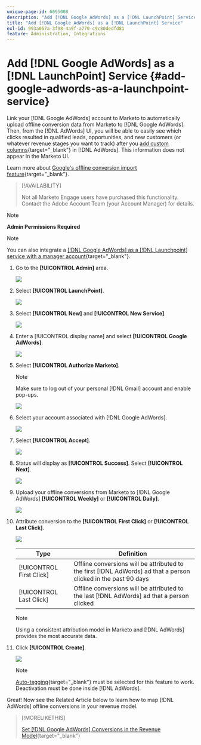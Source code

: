 ```yaml
---
unique-page-id: 6095008
description: "Add [!DNL Google AdWords] as a [!DNL LaunchPoint] Service - Marketo Docs - Product Documentation"
title: "Add [!DNL Google AdWords] as a [!DNL LaunchPoint] Service"
exl-id: 993a057a-3f98-4a9f-a770-c9c80dedfd81
feature: Administration, Integrations
---
```

# Add [!DNL Google AdWords] as a [!DNL LaunchPoint] Service {#add-google-adwords-as-a-launchpoint-service}

Link your [!DNL Google AdWords] account to Marketo to automatically upload offline conversion data from Marketo to [!DNL Google AdWords]. Then, from the [!DNL AdWords] UI, you will be able to easily see which clicks resulted in qualified leads, opportunities, and new customers (or whatever revenue stages you want to track) after you [add custom columns](https://support.google.com/adwords/answer/3073556){target="_blank"} in [!DNL AdWords]. This information does not appear in the Marketo UI.

Learn more about [Google's offline conversion import feature](https://support.google.com/adwords/answer/2998031?hl=en){target="_blank"}.

>[!AVAILABILITY]
>
>Not all Marketo Engage users have purchased this functionality. Contact the Adobe Account Team (your Account Manager) for details.

>[!NOTE]
>
>**Admin Permissions Required**

>[!NOTE]
>
>You can also integrate a [[!DNL Google AdWords] as a [!DNL Launchpoint] service with a manager account](/help/marketo/product-docs/administration/additional-integrations/add-google-adwords-as-a-launchpoint-service-with-a-manager-account.md){target="_blank"}.

1. Go to the **[!UICONTROL Admin]** area.

   ![](assets/add-google-adwords-as-a-launchpoint-service-1.png)

1. Select **[!UICONTROL LaunchPoint]**.

   ![](assets/add-google-adwords-as-a-launchpoint-service-2.png)

1. Select **[!UICONTROL New]** and **[!UICONTROL New Service]**.

   ![](assets/add-google-adwords-as-a-launchpoint-service-3.png)

1. Enter a [!UICONTROL display name] and select **[!UICONTROL Google AdWords]**.

   ![](assets/add-google-adwords-as-a-launchpoint-service-4.png)

1. Select **[!UICONTROL Authorize Marketo]**.

   >[!NOTE]
   >
   >Make sure to log out of your personal [!DNL Gmail] account and enable pop-ups.

   ![](assets/add-google-adwords-as-a-launchpoint-service-5.png)

1. Select your account associated with [!DNL Google AdWords].

   ![](assets/add-google-adwords-as-a-launchpoint-service-6.png)

1. Select **[!UICONTROL Accept]**.

   ![](assets/add-google-adwords-as-a-launchpoint-service-7.png)

1. Status will display as **[!UICONTROL Success]**. Select **[!UICONTROL Next]**.

   ![](assets/add-google-adwords-as-a-launchpoint-service-8.png)

1. Upload your offline conversions from Marketo to [!DNL Google AdWords] **[!UICONTROL Weekly]** or **[!UICONTROL Daily]**.

   ![](assets/add-google-adwords-as-a-launchpoint-service-9.png)

1. Attribute conversion to the **[!UICONTROL First Click]** or **[!UICONTROL Last Click]**.

   ![](assets/add-google-adwords-as-a-launchpoint-service-10.png)

   | Type |Definition |
   |---|---|
   | [!UICONTROL First Click] |Offline conversions will be attributed to the first [!DNL AdWords] ad that a person clicked in the past 90 days |
   | [!UICONTROL Last Click] |Offline conversions will be attributed to the last [!DNL AdWords] ad that a person clicked |

   >[!NOTE]
   >
   >Using a consistent attribution model in Marketo and [!DNL AdWords] provides the most accurate data.

1. Click **[!UICONTROL Create]**.

   ![](assets/add-google-adwords-as-a-launchpoint-service-11.png)

   >[!NOTE]
   >
   >[Auto-tagging](https://support.google.com/adwords/answer/1752125?hl=en){target="_blank"} must be selected for this feature to work. Deactivation must be done inside [!DNL AdWords].

Great! Now see the Related Article below to learn how to map [!DNL AdWords] offline conversions in your revenue model.

   >[!MORELIKETHIS]
   >
   >[Set [!DNL Google AdWords] Conversions in the Revenue Model](/help/marketo/product-docs/reporting/revenue-cycle-analytics/revenue-cycle-models/set-google-adwords-conversions-in-the-revenue-model.md){target="_blank"}
